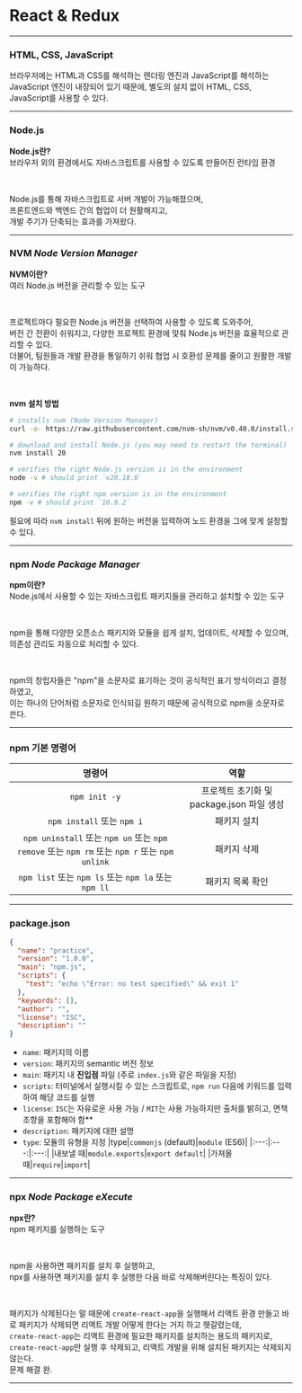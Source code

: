 # **React & Redux**

---

### **HTML, CSS, JavaScript**

브라우저에는 HTML과 CSS를 해석하는 렌더링 엔진과 JavaScript를 해석하는 JavaScript 엔진이 내장되어 있기 때문에, 별도의 설치 없이 HTML, CSS, JavaScript를 사용할 수 있다.

---

### **Node.js**

**Node.js란?**  
브라우저 외의 환경에서도 자바스크립트를 사용할 수 있도록 만들어진 런타임 환경

<br>

Node.js를 통해 자바스크립트로 서버 개발이 가능해졌으며,  
프론트엔드와 백엔드 간의 협업이 더 원활해지고,  
개발 주기가 단축되는 효과를 가져왔다.

---

### **NVM _Node Version Manager_**

**NVM이란?**  
여러 Node.js 버전을 관리할 수 있는 도구

<br>

프로젝트마다 필요한 Node.js 버전을 선택하여 사용할 수 있도록 도와주어,  
버전 간 전환이 쉬워지고, 다양한 프로젝트 환경에 맞춰 Node.js 버전을 효율적으로 관리할 수 있다.  
더불어, 팀원들과 개발 환경을 통일하기 쉬워 협업 시 호환성 문제를 줄이고 원활한 개발이 가능하다.

<br>

**nvm 설치 방법**

```bash
# installs nvm (Node Version Manager)
curl -o- https://raw.githubusercontent.com/nvm-sh/nvm/v0.40.0/install.sh | bash

# download and install Node.js (you may need to restart the terminal)
nvm install 20

# verifies the right Node.js version is in the environment
node -v # should print `v20.18.0`

# verifies the right npm version is in the environment
npm -v # should print `10.8.2`
```

필요에 따라 `nvm install` 뒤에 원하는 버전을 입력하여 노드 환경을 그에 맞게 설정할 수 있다.

---

### **npm _Node Package Manager_**

**npm이란?**  
Node.js에서 사용할 수 있는 자바스크립트 패키지들을 관리하고 설치할 수 있는 도구

<br>

npm을 통해 다양한 오픈소스 패키지와 모듈을 쉽게 설치, 업데이트, 삭제할 수 있으며, 의존성 관리도 자동으로 처리할 수 있다.

<br>

npm의 창립자들은 "npm"을 소문자로 표기하는 것이 공식적인 표기 방식이라고 결정하였고,  
이는 하나의 단어처럼 소문자로 인식되길 원하기 때문에 공식적으로 npm을 소문자로 쓴다.

---

### **npm 기본 명령어**

|                                            명령어                                            |                   역할                    |
| :------------------------------------------------------------------------------------------: | :---------------------------------------: |
|                                        `npm init -y`                                         | 프로젝트 초기화 및 package.json 파일 생성 |
|                                  `npm install` 또는 `npm i`                                  |                패키지 설치                |
| `npm uninstall` 또는 `npm un` 또는 `npm remove` 또는 `npm rm` 또는 `npm r` 또는 `npm unlink` |                패키지 삭제                |
|                     `npm list` 또는 `npm ls` 또는 `npm la` 또는 `npm ll`                     |             패키지 목록 확인              |

---

### **package.json**

```json
{
  "name": "practice",
  "version": "1.0.0",
  "main": "npm.js",
  "scripts": {
    "test": "echo \"Error: no test specified\" && exit 1"
  },
  "keywords": [],
  "author": "",
  "license": "ISC",
  "description": ""
}
```

- `name`: 패키지의 이름
- `version`: 패키지의 semantic 버전 정보
- `main`: 패키지 내 **진입점** 파일 (주로 `index.js`와 같은 파일을 지정)
- `scripts`: 터미널에서 실행시킬 수 있는 스크립트로, `npm run` 다음에 키워드를 입력하여 해당 코드를 실행
- `license`: `ISC`는 자유로운 사용 가능 / `MIT`는 사용 가능하지만 출처를 밝히고, 면책 조항을 포함해야 함\*\*
- `description`: 패키지에 대한 설명
- `type`: 모듈의 유형을 지정
  |type|`commonjs` (default)|`module` (ES6)|
  |:---:|:---:|:---:|
  |내보낼 때|`module.exports`|`export default`|
  |가져올 때|`require`|`import`|

---

### **npx _Node Package eXecute_**

**npx란?**  
npm 패키지를 실행하는 도구

<br>

npm을 사용하면 패키지를 설치 후 실행하고,  
npx를 사용하면 패키지를 설치 후 실행한 다음 바로 삭제해버린다는 특징이 있다.

<br>

패키지가 삭제된다는 말 때문에 `create-react-app`을 실행해서 리액트 환경 만들고 바로 패키지가 삭제되면 리액트 개발 어떻게 한다는 거지 하고 헷갈렸는데,  
`create-react-app`는 리액트 환경에 필요한 패키지를 설치하는 용도의 패키지로,  
`create-react-app`만 실행 후 삭제되고, 리액트 개발을 위해 설치된 패키지는 삭제되지 않는다.  
문제 해결 완.

---
